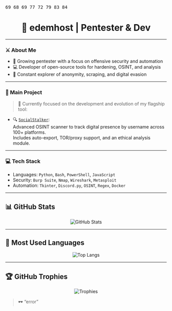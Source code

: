 <p align="center">
<pre>
69 68 69 77 72 79 83 84 
</pre>
</p>

<h1 align="center">👾 edemhost | Pentester & Dev</h1>

---

### ⚔️ About Me

- 🧠 Growing pentester with a focus on offensive security and automation  
- 💻 Developer of open-source tools for hardening, OSINT, and analysis  
- 🧬 Constant explorer of anonymity, scraping, and digital evasion  

---

### 🧪 Main Project

> 🧠 Currently focused on the development and evolution of my flagship tool:

- 🔍 [`SocialStalker`](https://github.com/edemhost/socialstalker-showcase):  
  Advanced OSINT scanner to track digital presence by username across 100+ platforms.  
  Includes auto-export, TOR/proxy support, and an ethical analysis module.

---

### 💻 Tech Stack

- Languages: `Python`, `Bash`, `PowerShell`, `JavaScript`  
- Security: `Burp Suite`, `Nmap`, `Wireshark`, `Metasploit`  
- Automation: `Tkinter`, `Discord.py`, `OSINT`, `Regex`, `Docker`

---

## 📊 GitHub Stats

<p align="center">
  <img src="https://github-readme-stats.vercel.app/api?username=edemhost&show_icons=true&theme=tokyonight&hide_border=true" alt="GitHub Stats" />
</p>

---

## 🧠 Most Used Languages

<p align="center">
  <img src="https://github-readme-stats.vercel.app/api/top-langs/?username=edemhost&layout=compact&theme=tokyonight&hide_border=true" alt="Top Langs" />
</p>

---

## 🏆 GitHub Trophies

<p align="center">
  <img src="https://github-profile-trophy.vercel.app/?username=edemhost&theme=onedark&margin-w=15&no-bg=true&no-frame=true" alt="Trophies" />
</p>

> 🕶️ “error”

